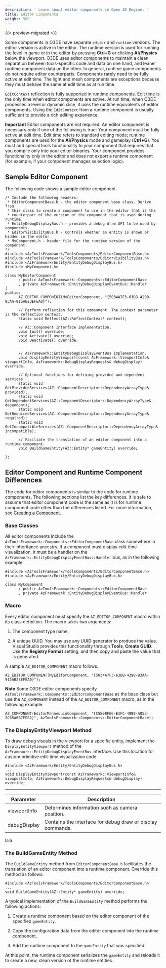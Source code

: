 ```yaml
---
description: ' Learn about editor components in Open 3D Engine. '
title: Editor Components
weight: 500
---
```


{{< preview-migrated >}}

Some components in O3DE have separate `editor` and `runtime` versions. The editor version is active in the editor. The runtime version is used for running the level in game or in the editor by pressing **Ctrl+G** or clicking **AI/Physics** below the viewport. O3DE uses editor components to maintain a clean separation between tools\-specific code and data on one hand, and leaner runtime component data on the other. In general, runtime game components do not require editor counterparts. Components rarely need to be fully active at edit time. The light and mesh components are exceptions because they must behave the same at edit time as at run time.

`EditContext` reflection is fully supported in runtime components. Edit time is the only time when editor components are active. At run time, when O3DE processes a level or dynamic slice, it uses the runtime equivalents of editor components. Using the `EditContext` from a runtime component is usually sufficient to provide a rich editing experience.

**Important**
Editor components are not required. An editor component is necessary only if one of the following is true:
Your component must be fully active at edit time. Edit time refers to standard editing mode; runtime components are used for the **AI/Physics** mode and gameplay (**Ctrl+G**).
You must add special tools functionality to your component that requires that you compile only into your editor binaries.
Your component provides functionality only in the editor and does not export a runtime component (for example, if your component manages selection logic).

## Sample Editor Component 

The following code shows a sample editor component.

```
/* Include the following headers:
 * EditorComponentBase.h - the editor component base class. Derive from
 * this class to create a component to use in the editor that is the
 * counterpart of the version of the component that is used during runtime.
 * EntityDebugDisplayBus.h - provides a debug draw API to be used by components.
 * EditorVisibilityBus.h - controls whether an entity is shown or hidden in the editor
 * MyComponent.h - header file for the runtime version of the component.
*/
#include <AzToolsFramework/ToolsComponents/EditorComponentBase.h>
#include <AzToolsFramework/ToolsComponents/EditorVisibilityBus.h>
#include <AzFramework/Entity/EntityDebugDisplayBus.h>
#include <MyComponent.h>

class MyEditorComponent
      : public AzToolsFramework::Components::EditorComponentBase
      , private AzFramework::EntityDebugDisplayEventBus::Handler
{
public:
      AZ_EDITOR_COMPONENT(MyEditorComponent, "{5034A7F3-63DB-4298-83AA-915AB23EFEA0}");

      // Perform reflection for this component. The context parameter is the reflection context.
      static void Reflect(AZ::ReflectContext* context);

      // AZ::Component interface implementation.
      void Init() override;
      void Activate() override;
      void Deactivate() override;


      // AzFramework::EntityDebugDisplayEventBus implementation.
      void DisplayEntityViewport(const AzFramework::ViewportInfo& viewportInfo, AzFramework::DebugDisplayRequests& debugDisplay) override;

      // Optional functions for defining provided and dependent services.
      static void GetProvidedServices(AZ::ComponentDescriptor::DependencyArrayType& provided);
      static void GetDependentServices(AZ::ComponentDescriptor::DependencyArrayType& dependent);
      static void GetRequiredServices(AZ::ComponentDescriptor::DependencyArrayType& required);
      static void GetIncompatibleServices(AZ::ComponentDescriptor::DependencyArrayType& incompatible);

      // Faciliate the translation of an editor component into a runtime component.
      void BuildGameEntity(AZ::Entity* gameEntity) override;

};
```

## Editor Component and Runtime Component Differences 

The code for editor components is similar to the code for runtime components. The following sections list the key differences. It is safe to assume that editor component code is the same as it is for runtime component code other than the differences listed. For more information, see [Creating a Component](/docs/user-guide/components/development/create-component/).

### Base Classes 

All editor components include the `AzToolsFramework::Components::EditorComponentBase` class somewhere in their inheritance ancestry. If a component must display edit\-time visualization, it must be a handler on the `AzFramework::EntityDebugDisplayEventBus::Handler` bus, as in the following example.

```
#include <AzToolsFramework/ToolsComponents/EditorComponentBase.h>
#include <AzFramework/Entity/EntityDebugDisplayBus.h>
...
class MyComponent
      : public AzToolsFramework::Components::EditorComponentBase
      , private AzFramework::EntityDebugDisplayEventBus::Handler
```

### Macro 

Every editor component must specify the `AZ_EDITOR_COMPONENT` macro within its class definition. The macro takes two arguments:

1. The component type name.

1. A unique UUID. You may use any UUID generator to produce the value. Visual Studio provides this functionality through **Tools**, **Create GUID**. Use the **Registry Format** setting, and then copy and paste the value that is generated.

A sample `AZ_EDITOR_COMPONENT` macro follows.

```
AZ_EDITOR_COMPONENT(MyEditorComponent, "{5034A7F3-63DB-4298-83AA-915AB23EFEA0}");
```

**Note**
Some O3DE editor components specify `AzToolsFramework::Components::EditorComponentBase` as the base class but use the `AZ_COMPONENT` instead of the `AZ_EDITOR_COMPONENT` macro, as in the following example.

```
AZ_COMPONENT(EditorMannequinComponent, "{C5E08FE6-E1FC-4080-A053-2C65A667FE82}", AzToolsFramework::Components::EditorComponentBase);
```

### The DisplayEntityViewport Method 

To draw debug visuals in the viewport for a specific entity, implement the `DisplayEntityViewport` method of the `AzFramework::EntityDebugDisplayEventBus` interface. Use this location for custom primitive edit\-time visualization code.

```
#include <AzFramework/Entity/EntityDebugDisplayBus.h>
...
void DisplayEntityViewport(const AzFramework::ViewportInfo& viewportInfo, AzFramework::DebugDisplayRequests& debugDisplay) override;
```


****

| Parameter | Description |
| --- | --- |
| viewportInfo | Determines information such as camera position. |
| debugDisplay | Contains the interface for debug draw or display commands. |

lala

### The BuildGameEntity Method 

The `BuildGameEntity` method from `EditorComponentBase.h` facilitates the translation of an editor component into a runtime component. Override this method as follows.

```
#include <AzToolsFramework/ToolsComponents/EditorComponentBase.h>
...
void BuildGameEntity(AZ::Entity* gameEntity) override;
```

A typical implementation of the `BuildGameEntity` method performs the following actions:

1. Create a runtime component based on the editor component of the specified `gameEntity`.

1. Copy the configuration data from the editor component into the runtime component.

1. Add the runtime component to the `gameEntity` that was specified.

At this point, the runtime component serializes the `gameEntity` and reloads it to create a new, clean version of the runtime entities.
